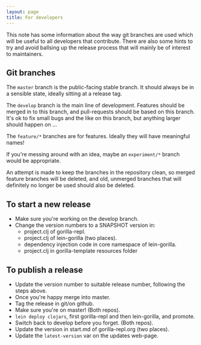 ```yaml
---
layout: page
title: For developers
---
```


This note has some information about the way git branches are used which will be useful to all developers that
contribute. There are also some hints to try and avoid ballsing up the release process that will mainly be of interest
to maintainers.

## Git branches

The `master` branch is the public-facing stable branch. It should always be in a sensible state, ideally sitting at a
release tag.

The `develop` branch is the main line of development. Features should be merged in to this branch, and pull-requests
should be based on this branch. It's ok to fix small bugs and the like on this branch, but anything larger should happen
on ...

The `feature/*` branches are for features. Ideally they will have meaningful names!

If you're messing around with an idea, maybe an `experiment/*` branch would be appropriate.

An attempt is made to keep the branches in the repository clean, so merged feature branches will be deleted, and old,
unmerged branches that will definitely no longer be used should also be deleted.

## To start a new release

- Make sure you're working on the develop branch.
- Change the version numbers to a SNAPSHOT version in:
  - project.clj of gorilla-repl.
  - project.clj of lein-gorilla (two places).
  - dependency injection code in core namespace of lein-gorilla.
  - project.clj in gorilla-template resources folder

## To publish a release

- Update the version number to suitable release number, following the steps above.
- Once you're happy merge into master.
- Tag the release in git/on github.
- Make sure you're on master! (Both repos).
- `lein deploy clojars`, first gorilla-repl and then lein-gorilla, and promote.
- Switch back to develop before you forget. (Both repos).
- Update the version in start.md of gorilla-repl.org (two places).
- Update the `latest-version` var on the updates web-page.
